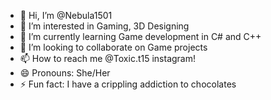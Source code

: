 - 👋 Hi, I’m @Nebula1501
- 👀 I’m interested in Gaming, 3D Designing
- 🌱 I’m currently learning Game development in C# and C++
- 💞️ I’m looking to collaborate on Game projects
- 📫 How to reach me @Toxic.t15 instagram!
- 😄 Pronouns: She/Her
- ⚡ Fun fact: I have a crippling addiction to chocolates

<!---
Nebula1501/Nebula1501 is a ✨ special ✨ repository because its `README.md` (this file) appears on your GitHub profile.
You can click the Preview link to take a look at your changes.
--->
